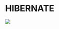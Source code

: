 # HIBERNATE
<img src="https://github.com/sanskarram981/HIBERNATE/assets/71223200/733eb9c7-08b7-4dcf-8b9e-a7054403f0f5">
